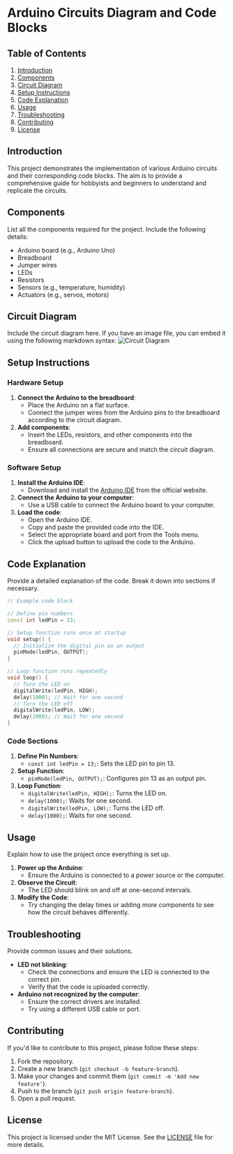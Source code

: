 # Arduino Circuits Diagram and Code Blocks

## Table of Contents
1. [Introduction](#introduction)
2. [Components](#components)
3. [Circuit Diagram](#circuit-diagram)
4. [Setup Instructions](#setup-instructions)
5. [Code Explanation](#code-explanation)
6. [Usage](#usage)
7. [Troubleshooting](#troubleshooting)
8. [Contributing](#contributing)
9. [License](#license)

## Introduction
This project demonstrates the implementation of various Arduino circuits and their corresponding code blocks. The aim is to provide a comprehensive guide for hobbyists and beginners to understand and replicate the circuits.

## Components
List all the components required for the project. Include the following details:
- Arduino board (e.g., Arduino Uno)
- Breadboard
- Jumper wires
- LEDs
- Resistors
- Sensors (e.g., temperature, humidity)
- Actuators (e.g., servos, motors)

## Circuit Diagram
Include the circuit diagram here. If you have an image file, you can embed it using the following markdown syntax:
![Circuit Diagram](path/to/your/circuit-diagram.png)

## Setup Instructions
### Hardware Setup
1. **Connect the Arduino to the breadboard**: 
   - Place the Arduino on a flat surface.
   - Connect the jumper wires from the Arduino pins to the breadboard according to the circuit diagram.
2. **Add components**:
   - Insert the LEDs, resistors, and other components into the breadboard.
   - Ensure all connections are secure and match the circuit diagram.

### Software Setup
1. **Install the Arduino IDE**:
   - Download and install the [Arduino IDE](https://www.arduino.cc/en/software) from the official website.
2. **Connect the Arduino to your computer**:
   - Use a USB cable to connect the Arduino board to your computer.
3. **Load the code**:
   - Open the Arduino IDE.
   - Copy and paste the provided code into the IDE.
   - Select the appropriate board and port from the Tools menu.
   - Click the upload button to upload the code to the Arduino.

## Code Explanation
Provide a detailed explanation of the code. Break it down into sections if necessary.

```cpp
// Example code block

// Define pin numbers
const int ledPin = 13;

// Setup function runs once at startup
void setup() {
  // Initialize the digital pin as an output
  pinMode(ledPin, OUTPUT);
}

// Loop function runs repeatedly
void loop() {
  // Turn the LED on
  digitalWrite(ledPin, HIGH);
  delay(1000); // Wait for one second
  // Turn the LED off
  digitalWrite(ledPin, LOW);
  delay(1000); // Wait for one second
}
```

### Code Sections
1. **Define Pin Numbers**:
   - `const int ledPin = 13;`: Sets the LED pin to pin 13.
2. **Setup Function**:
   - `pinMode(ledPin, OUTPUT);`: Configures pin 13 as an output pin.
3. **Loop Function**:
   - `digitalWrite(ledPin, HIGH);`: Turns the LED on.
   - `delay(1000);`: Waits for one second.
   - `digitalWrite(ledPin, LOW);`: Turns the LED off.
   - `delay(1000);`: Waits for one second.

## Usage
Explain how to use the project once everything is set up.
1. **Power up the Arduino**: 
   - Ensure the Arduino is connected to a power source or the computer.
2. **Observe the Circuit**:
   - The LED should blink on and off at one-second intervals.
3. **Modify the Code**:
   - Try changing the delay times or adding more components to see how the circuit behaves differently.

## Troubleshooting
Provide common issues and their solutions.
- **LED not blinking**:
  - Check the connections and ensure the LED is connected to the correct pin.
  - Verify that the code is uploaded correctly.
- **Arduino not recognized by the computer**:
  - Ensure the correct drivers are installed.
  - Try using a different USB cable or port.

## Contributing
If you'd like to contribute to this project, please follow these steps:
1. Fork the repository.
2. Create a new branch (`git checkout -b feature-branch`).
3. Make your changes and commit them (`git commit -m 'Add new feature'`).
4. Push to the branch (`git push origin feature-branch`).
5. Open a pull request.

## License
This project is licensed under the MIT License. See the [LICENSE](LICENSE) file for more details.
